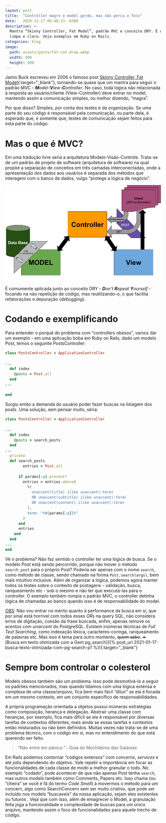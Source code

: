 ```yaml
---
layout: post
title:  "Controller magro e model gordo, mas não perca o foco"
date:   2020-12-17 09:46:13 -0300
description: >-
  Mantra “Skinny Controller, Fat Model”, padrão MVC e conceito DRY. É o velho desfaio do código
  limpo e claro. Veja exemplos em Ruby on Rails.
categories: blog
image:
  path: assets/posts/fat-cat-draw.webp
  width: 500
  height: 500
---
```


<!-- excerpt-start -->
Jamis Buck escreveu em 2006 o famoso post
[Skinny Controller, Fat Model](http://weblog.jamisbuck.org/2006/10/18/skinny-controller-fat-model){:target="_blank"},
tornando-se quase que um mantra para seguir o padrão MVC -
***M****odel-****V****iew-****C****ontroller*. No caso, toda lógica não relacionada à resposta ao
usuário/cliente (View-Controller) deve entrar no model, mantendo assim a comunicação simples, ou
melhor dizendo, “magra”.
<!-- excerpt-end -->

Por que disso? Simples, por conta dos testes e da organização. Se uma parte do seu código é
responsável pela comunicação, ou parte dela, é esperado que, e somente que, testes de comunicação
sejam feitos para esta parte do código.

# Mas o que é MVC?

Em uma tradução livre seria a arquitetura Modelo-Visão-Controle. Trata-se de um padrão de projeto
de software (arquitetura de software) na qual propõe a separação de conceitos em três camadas
interconectadas, onde a apresentação dos dados aos usuários é separada dos métodos que interagem
com o banco de dados, vulgo “protege a lógica de negócio”.


![Padrão MVC](/assets/posts/padrao-mvc.webp)


É comumente aplicada junto ao conceito DRY - ***D****on’t* ***R****epeat* ***Y****ourself* -
focando na não repetição de código, mas reutilizando-o, o que facilita refatorações e depuração
(*debugging*).


# Codando e exemplificando

Para entender o porquê do problema com “controllers obesos”, vamos dar um exemplo - em uma
aplicação boba em Ruby on Rails, dado um modelo Post, temos o seguinte PostsController:

```ruby
class PostsController < ApplicationController

...
  def index
    @posts = Post.all
  end
...

end
```

Surgiu então a demanda do usuário poder fazer buscas na listagem dos posts. Uma solução, sem
pensar muito, séria:

```ruby
class PostsController < ApplicationController

...
  def index
    @posts = search_posts
  end
...
  private
  def search_posts
        entries = Post.all

      if params[:q].present?
        entries = entries.where(
          %(
            unaccent(title) ilike unaccent(:term)
            OR unaccent(subtitle) ilike unaccent(:term)
            OR unaccent(content) ilike unaccent(:term)
          ),
          term: "%#{params[:q]}%"
        )
      end
      entries
    end
  end
...
end
```

Vê o problema? Não faz sentido o controller ter uma lógica de busca. Se o modelo Post está sendo
percorrido, porque não mover o método ```search_post``` para o próprio Post? Poderia ser apenas
com o nome ```search```, como método de classe, sendo chamado na forma ```Post.search(args)```,
bem mais intuitivo inclusive. Além de organizar a lógica, podemos agora manter todos os testes
sobre o contexto de postagens - validação, busca, ranqueamento etc - sob o mesmo e não ter que
executá-las para o controller. O exemplo também rompia o padrão MVC, o controller detinha lógica
de chamadas ao banco quando isso é de responsabilidade do model.

<u>OBS</u>: Não vou entrar no mérito quanto à performance da busca em si, que por sinal está
horrível com todos esses *OR*s na query SQL, não considera erros de digitação, coesão da frase
buscada, enfim, apenas remove os acentos com *unaccent* do PostgreSQL. Existem inúmeras técnicas
de *Full Text Searching*, como indexação léxica, caracteres-coringa, ranqueamento de palavras etc.
Mas isso é tema para outro momento, ~~quem sabe.~~ &#10144;
[Busca em texto otimizada com a Gem pg_search]({% post_url 2021-01-17-busca-texto-otimizada-com-pg-search-p1 %}){:target="_blank"}


# Sempre bom controlar o colesterol

Models obesos também são um problema. Isso pode desmotivá-lo a seguir os padrões mencionados, mas
quando lidamos com uma lógica extensa e complexa de uma classe/arquivo, fica bem mais fácil
“diluir” se ela é focada em um mesmo contexto, em um conjunto específico de responsabilidades.

A própria programação orientada a objetos possui inúmeras estratégias como composição, herança e
delegação. Abstrair uma classe com heranças, por exemplo, fica mais difícil se ela é responsável
por diversas tarefas de contextos diferentes, mais ainda se essas tarefas e contextos então
misturados ou não bem definidos. Muitas vezes não trata-se de uma problema técnico, com o código
em si, mas no entendimento do que está querendo ser feito.

> “Não entre em pânico.” -  Guia do Mochileiros das Galáxias

Em Rails podemos contornar “códigos extensos” com *concerns*, *services* e até *jobs* dependendo
do objetivo. Vale repetir a importância em focar as funcionalidades de cada classe de modo a
melhor granular o todo. No exemplo “codado”, pode acontecer de que não apenas Post tenha
```search```, mas outros models também como Comments, Papers etc. Isso chama (ou “cheira” se você
é fã do termo *Code Smell*) à movermos o método para um concern, algo como SearchConcern sem ser
muito criativo, que pode ser incluído nos models “buscaveis” da nossa aplicação, sejam eles
existentes ou futuros . Veja que com isso, além de emagrecer o Model, a granulação feita joga a
funcionalidade e complexidade de buscas para um único arquivo, mantendo assim o foco de
funcionalidades para aquele trecho de código.

